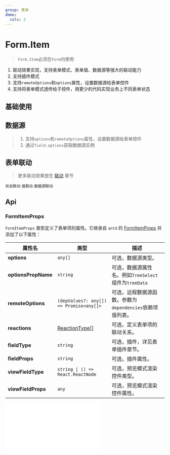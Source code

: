 ```yaml
---
group: 表单
demo:
  cols: 2
---
```


# Form.Item

> `Form.Item`必须在`Form`内使用

1. 联动效果实现，支持表单模式、表单值、数据源等强大的联动能力
2. 支持插件模式
3. 支持`remoteOptions`和`options`属性，设置数据源给表单控件
4. 支持将表单模式透传给子控件，用更少的代码实现业务上不同表单状态

## 基础使用

<code src="./item-base.tsx" ></code>

## 数据源

> 1. 支持`options`和`remoteOptions`属性，设置数据源给表单控件
> 2. 通过`field.options`获取数据源实例

<code src="./item-remoteOptions.tsx" ></code>

## 表单联动

> 更多联动效果放在 [联动](www.baidu.com) 章节

<code src="./item-reactions-mode.tsx" >状态联动</code>
<code src="./item-reactions-value.tsx" >值联动</code>
<code src="./item-reactions-options.tsx" >数据源联动</code>

## Api

### FormItemProps

`FormItemProps` 类型定义了表单项的属性。它继承自 `antd` 的 [FormItemProps](https://4x.ant.design/components/form-cn/#Form.Item) 并添加了以下属性：

| 属性名              | 类型                                             | 描述                                                     |
| ------------------- | ------------------------------------------------ | -------------------------------------------------------- |
| **options**         | `any[]`                                          | 可选，数据源类型。                                       |
| **optionsPropName** | `string`                                         | 可选，数据源属性名。例如`TreeSelect`组件为`treeData`     |
| **remoteOptions**   | `(depValues?: any[]) => Promise<any[]>`          | 可选，远程数据源函数。参数为`dependencies`依赖项值列表。 |
| **reactions**       | [ReactionType[]](/form/reactions#reactions-联动) | 可选，定义表单项的联动关系。                             |
| **fieldType**       | `string`                                         | 可选，插件，详见表单插件章节。                           |
| **fieldProps**      | `string`                                         | 可选，插件属性。                                         |
| **viewFieldType**   | `string \| () => React.ReactNode`                | 可选，预览模式渲染控件类型。                             |
| **viewFieldProps**  | `any`                                            | 可选，预览模式渲染控件属性。                             |

<embed src="./base.md"></embed>
